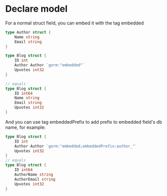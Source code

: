 # Declare model

For a normal struct field, you can embed it with the tag embedded

```go
type Author struct {
    Name string
    Email string
}

type Blog struct {
    ID int
    Author Author `gorm:"embedded"`
    Upvotes int32
}

// equals
type Blog struct {
    ID int64
    Name string
    Email string
    Upvotes int32
}
```

And you can use tag embeddedPrefix to add prefix to embedded field's db name, for example:

```go
type Blog struct {
    ID int
    Author Author `gorm:"embedded;embeddedPrefix:author_"`
    Upvotes int32
}
// equals
type Blog struct {
    ID int64
    AuthorName string
    AuthorEmail string
    Upvotes int32
}
```
